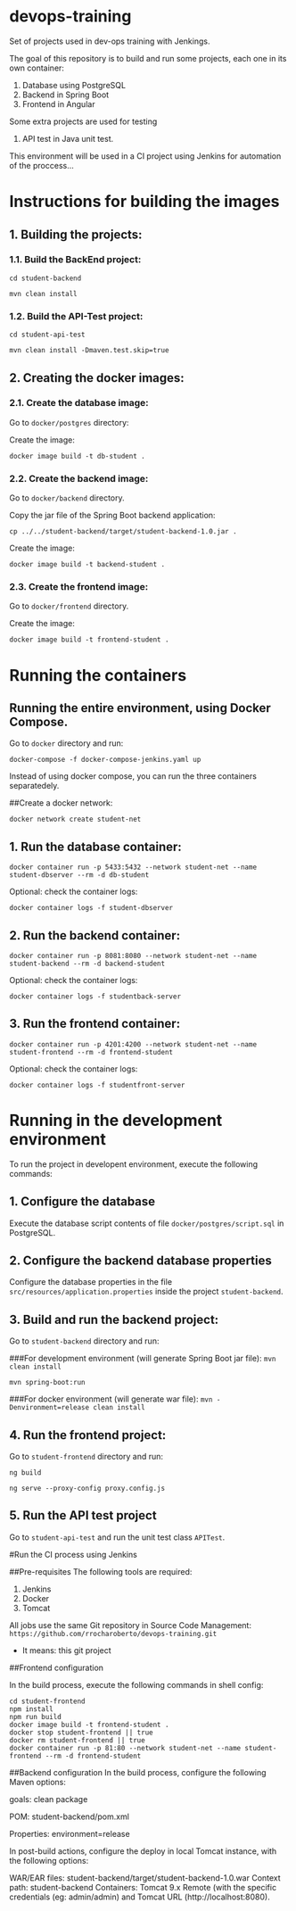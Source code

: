 # devops-training
Set of projects used in dev-ops training with Jenkings.

The goal of this repository is to build and run some projects, each one in its own container:
1) Database using PostgreSQL
2) Backend in Spring Boot
3) Frontend in Angular

Some extra projects are used for testing
1) API test in Java unit test.

This environment will be used in a CI project using Jenkins for automation of the proccess...

# Instructions for building the images

## 1. Building the projects:

### 1.1. Build the BackEnd project:

`cd student-backend`

`mvn clean install`

### 1.2. Build the API-Test project:
`cd student-api-test`

`mvn clean install -Dmaven.test.skip=true`

## 2. Creating the docker images:

### 2.1. Create the database image:

Go to `docker/postgres` directory:

Create the image:

`docker image build -t db-student .`

### 2.2. Create the backend image:

Go to `docker/backend` directory.

Copy the jar file of the Spring Boot backend application:

`cp ../../student-backend/target/student-backend-1.0.jar .`

Create the image:

`docker image build -t backend-student .`

### 2.3. Create the frontend image:

Go to `docker/frontend` directory.

Create the image:

`docker image build -t frontend-student .`





# Running the containers

## Running the entire environment, using Docker Compose.
Go to `docker` directory and run:

`docker-compose -f docker-compose-jenkins.yaml up`


Instead of using docker compose, you can run the three containers separatedely.

##Create a docker network:

`docker network create student-net`

## 1. Run the database container:
`docker container run -p 5433:5432 --network student-net --name student-dbserver --rm -d db-student`

Optional: check the container logs:

`docker container logs -f student-dbserver`

## 2. Run the backend container:
`docker container run -p 8081:8080 --network student-net --name student-backend --rm -d backend-student`

Optional: check the container logs:

`docker container logs -f studentback-server`

## 3. Run the frontend container:
`docker container run -p 4201:4200 --network student-net --name student-frontend --rm -d frontend-student`

Optional: check the container logs:

`docker container logs -f studentfront-server`



# Running in the development environment

To run the project in developent environment, execute the following commands:

## 1. Configure the database

Execute the database script contents of file `docker/postgres/script.sql` in PostgreSQL.

## 2. Configure the backend database properties

Configure the database properties in the file `src/resources/application.properties` inside the project `student-backend`.

## 3. Build and run the backend project: 
Go to `student-backend` directory and run:

###For development environment (will generate Spring Boot jar file):
`mvn clean install`

`mvn spring-boot:run`


###For docker environment (will generate war file):
`mvn -Denvironment=release clean install`



## 4. Run the frontend project: 
Go to `student-frontend` directory and run:

`ng build`

`ng serve --proxy-config proxy.config.js`

## 5. Run the API test project

Go to `student-api-test` and run the unit test class `APITest`.



#Run the CI process using Jenkins

##Pre-requisites
The following tools are required:
1) Jenkins
2) Docker
3) Tomcat

All jobs use the same Git repository in Source Code Management:
`https://github.com/rrocharoberto/devops-training.git`

* It means: this git project

##Frontend configuration

In the build process, execute the following commands in shell config:

```
cd student-frontend
npm install
npm run build
docker image build -t frontend-student .
docker stop student-frontend || true
docker rm student-frontend || true
docker container run -p 81:80 --network student-net --name student-frontend --rm -d frontend-student
```

##Backend configuration
In the build process, configure the following Maven options:

goals: clean package

POM: student-backend/pom.xml

Properties: environment=release

In post-build actions, configure the deploy in local Tomcat instance, with the following options:

WAR/EAR files: student-backend/target/student-backend-1.0.war
Context path: student-backend
Containers: Tomcat 9.x Remote (with the specific credentials (eg: admin/admin) and Tomcat URL (http://localhost:8080).


